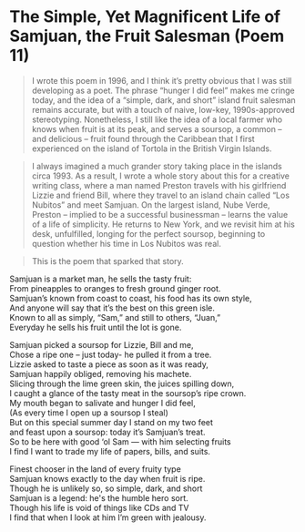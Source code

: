 # The Simple, Yet Magnificent Life of Samjuan, the Fruit Salesman (Poem 11)  
  
> I wrote this poem in 1996, and I think it’s pretty obvious that I was still developing as a poet. The phrase “hunger I did feel” makes me cringe today, and the idea of a “simple, dark, and short” island fruit salesman remains accurate, but with a touch of naive, low-key, 1990s-approved stereotyping. Nonetheless, I still like the idea of a local farmer who knows when fruit is at its peak, and serves a soursop, a common – and delicious – fruit found through the Caribbean that I first experienced on the island of Tortola in the British Virgin Islands.   
  
> I always imagined a much grander story taking place in the islands circa 1993. As a result, I wrote a whole story about this for a creative writing class, where a man named Preston travels with his girlfriend Lizzie and friend Bill, where they travel to an island chain called “Los Nubitos” and meet Samjuan. On the largest island, Nube Verde, Preston – implied to be a successful businessman – learns the value of a life of simplicity. He returns to New York, and we revisit him at his desk, unfulfilled, longing for the perfect soursop, beginning to question whether his time in Los Nubitos was real.   
  
> This is the poem that sparked that story.   
  
Samjuan is a market man, he sells the tasty fruit:  
From pineapples to oranges to fresh ground ginger root.  
Samjuan’s known from coast to coast, his food has its own style,  
And anyone will say that it’s the best on this green isle.  
Known to all as simply, “Sam,” and still to others, “Juan,”  
Everyday he sells his fruit until the lot is gone.  
  
Samjuan picked a soursop for Lizzie, Bill and me,  
Chose a ripe one – just today- he pulled it from a tree.  
Lizzie asked to taste a piece as soon as it was ready,  
Samjuan happily obliged, removing his machete.  
Slicing through the lime green skin, the juices spilling down,  
I caught a glance of the tasty meat in the soursop’s ripe crown.  
My mouth began to salivate and hunger I did feel,  
(As every time I open up a soursop I steal)  
But on this special summer day I stand on my two feet  
and feast upon a soursop: today it’s Samjuan’s treat.  
So to be here with good ‘ol Sam — with him selecting fruits  
I find I want to trade my life of papers, bills, and suits.  
  
Finest chooser in the land of every fruity type  
Samjuan knows exactly to the day when fruit is ripe.  
Though he is unlikely so, so simple, dark, and short  
Samjuan is a legend: he's the humble hero sort.  
Though his life is void of things like CDs and TV  
I find that when I look at him I’m green with jealousy.